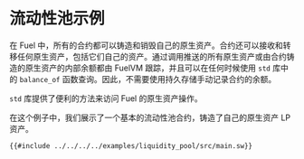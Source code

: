 # 流动性池示例

在 Fuel 中，所有的合约都可以铸造和销毁自己的原生资产。合约还可以接收和转移任何原生资产，包括它们自己的资产。通过调用推送的所有原生资产或由合约铸造的原生资产的内部余额都由 FuelVM 跟踪，并且可以在任何时候使用 `std` 库中的 `balance_of` 函数查询。因此，不需要使用持久存储手动记录合约的余额。

`std` 库提供了便利的方法来访问 Fuel 的原生资产操作。

在这个例子中，我们展示了一个基本的流动性池合约，铸造了自己的原生资产 LP 资产。

```sway
{{#include ../../../../examples/liquidity_pool/src/main.sw}}
```
